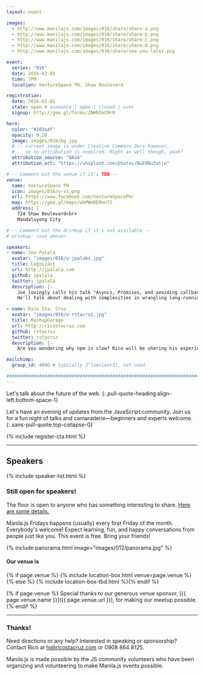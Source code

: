 ```yaml
---
layout: event

images:
  - http://www.manilajs.com/images/016/share/share-a.png
  - http://www.manilajs.com/images/016/share/share-b.png
  - http://www.manilajs.com/images/016/share/share-c.png
  - http://www.manilajs.com/images/016/share/share-d.png
  - http://www.manilajs.com/images/016/share/see-you-later.png

event:
  series: "016"
  date: 2016-02-05
  time: 7PM
  location: VentureSpace PH, Shaw Boulevard

registration:
  date: 2016-02-01
  state: open # announce | open | closed | over
  signup: http://goo.gl/forms/ZNHNImCMrR

hero:
  color: "#203a4f"
  opacity: 0.20
  image: images/016/bg.jpg
  # :: current image is under Creative Commons Zero however,
  #    so no attribution is required. Might as well though, yeah?
  attribution_source: "NASA"
  attribution_url: "https://unsplash.com/photos/NuE8Nu3otjo"

# -- Comment out the venue if it's TBD --
venue:
  name: VentureSpace PH
  icon: images/016/v-vs.png
  url: https://www.facebook.com/VentureSpacePH/
  map: https://goo.gl/maps/wbPWmDD9vn72
  address: |
    724 Shaw Boulevard<br>
    Mandaluyong City

# -- Comment out the drinkup if it's not available --
# drinkup: <see above>

speakers:
- name: Joe Palala
  avatar: "images/016/u-jpalabs.jpg"
  title: Cognizant
  url: http://jpalala.com
  github: jpalala
  twitter: jpalala
  description: |-
    Joe lovingly calls his talk "Asyncs, Promises, and avoiding callback hell."
    He'll talk about dealing with complexities in wrangling long-running functions, and harnessing Javascript's power to build fast, reliable apps using asynchronous callbacks.

- name: Rico Sta. Cruz
  avatar: "images/016/u-rstacruz.jpg"
  title: MashupGarage
  url: http://ricostacruz.com
  github: rstacruz
  twitter: rstacruz
  description: |-
    Are you wondering why npm is slow? Rico will be sharing his experiences in building <a href='https://github.com/rstacruz/pnpm'>pnpm</a>, a faster implementation of npm.

mailchimp:
  group_id: 4096 # typically 2^(series+3), not used

##############################################################################
---
```


Let's talk about the future of the web.
{:.pull-quote-heading.align-left.bottom-space-1}

Let's have an evening of updates from the JavaScript community. Join us for a
fun night of talks and camaraderie—beginners and experts welcome.
{:.sans-pull-quote.top-collapse-0}

<!-- Call to action -->
{% include register-cta.html %}

* * * *

## Speakers

{% include speaker-list.html %}

### Still open for speakers!
The floor is open to anyone who has something interesting to share.
[Here are some details.](p/submitting-a-talk.html)

Manila.js Fridays happens (usually) every first Friday of the month.
Everybody's welcome!  Expect learning, fun, and happy conversations from people
just like you.  This event is free. Bring your friends!

<!--
<br>
#### Manila JavaScript Community Meetup
{:.pull-quote-heading}

Let's have an evening of updates from the JavaScript community. Join us for a
fun night of talks and camaraderie—beginners and experts welcome.
{:.pull-quote}
-->

<!-- Big venue image -->
{% include panorama.html image="images/012/panorama.jpg" %}

#### Our venue is

{% if page.venue %}
{% include location-box.html venue=page.venue %}{% else %}
{% include location-box-tbd.html %}{% endif %}

{% if page.venue %}
Special thanks to our generous venue sponsor, [{{ page.venue.name }}]({{ page.venue.url }}), for making our meetup possible.
{% endif %}

* * * *

### Thanks!

Need directions or any help? Interested in speaking or sponsorship? Contact
Rico at [hi@ricostacruz.com](mailto:hi@ricostacruz.com) or 0908 864 8125.

Manila.js is made possible by the JS community volunteers who have been
organizing and volunteering to make Manila.js events possible.
